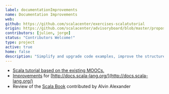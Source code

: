 ```yaml
---
label: documentationImprovements
name: Documentation Improvements
web:
github: https://github.com/scalacenter/exercises-scalatutorial
origin: https://github.com/scalacenter/advisoryboard/blob/master/proposals/008-websites.md
contributors: [julien, jorge]
status: "Contributors Welcome!"
type: project
active: true
home: false
description: "Simplify and upgrade code examples, improve the structure and the design of the scala-lang.org website."
---
```


- [Scala tutorial based on the existing MOOCs.](https://www.scala-exercises.org/scala_tutorial/terms_and_types)
- [Improvements](https://github.com/scala/scala.github.com/pulls/travis032654) for [http://docs.scala-lang.org/](http://docs.scala-lang.org/)
- Review of the [Scala Book](https://docs.scala-lang.org/overviews/scala-book/introduction.html) contributed by Alvin Alexander
